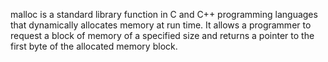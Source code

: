 malloc is a standard library function in C and C++ programming languages that dynamically allocates memory at run time. It allows a programmer to request a block of memory of a specified size and returns a pointer to the first byte of the allocated memory block.
